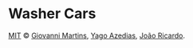 # Washer Cars

[MIT](https://github.com/GiovanniSM20/washerCars/blob/master/LICENSE) © [Giovanni Martins](https://github.com/GiovanniSM20), [Yago Azedias](https://github.com/yagoazedias), [João Ricardo](https://github.com/jrflga).

